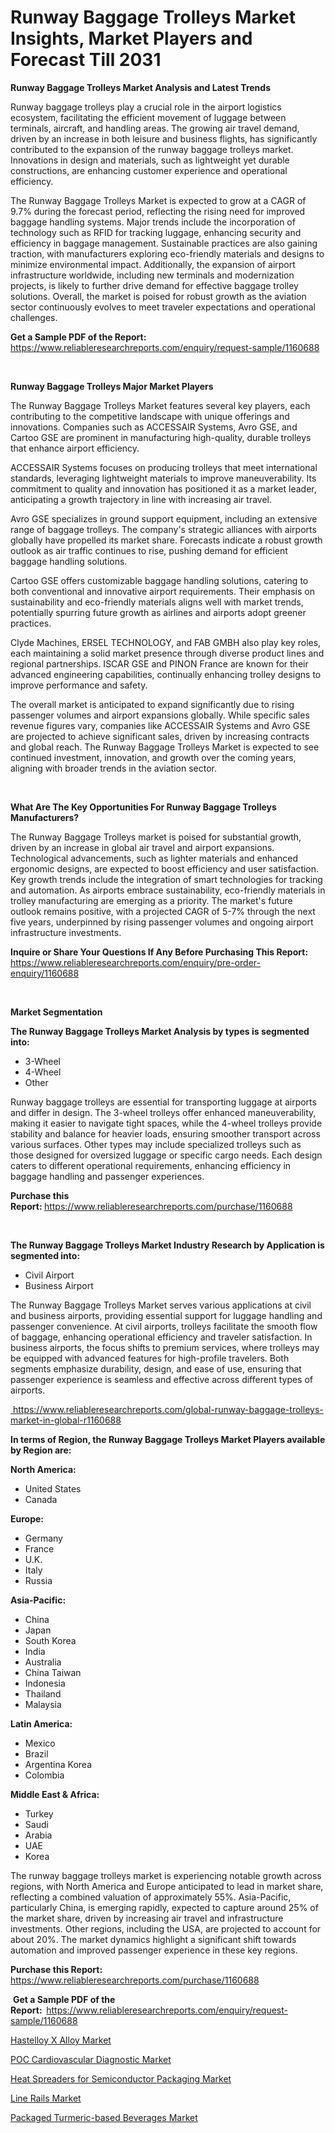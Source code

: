 <p><h1>Runway Baggage Trolleys Market Insights, Market Players and Forecast Till 2031</h1></p><p><strong>Runway Baggage Trolleys Market Analysis and Latest Trends</strong></p>
<p><p>Runway baggage trolleys play a crucial role in the airport logistics ecosystem, facilitating the efficient movement of luggage between terminals, aircraft, and handling areas. The growing air travel demand, driven by an increase in both leisure and business flights, has significantly contributed to the expansion of the runway baggage trolleys market. Innovations in design and materials, such as lightweight yet durable constructions, are enhancing customer experience and operational efficiency.</p><p>The Runway Baggage Trolleys Market is expected to grow at a CAGR of 9.7% during the forecast period, reflecting the rising need for improved baggage handling systems. Major trends include the incorporation of technology such as RFID for tracking luggage, enhancing security and efficiency in baggage management. Sustainable practices are also gaining traction, with manufacturers exploring eco-friendly materials and designs to minimize environmental impact. Additionally, the expansion of airport infrastructure worldwide, including new terminals and modernization projects, is likely to further drive demand for effective baggage trolley solutions. Overall, the market is poised for robust growth as the aviation sector continuously evolves to meet traveler expectations and operational challenges.</p></p>
<p><strong>Get a Sample PDF of the Report:&nbsp;</strong> <a href="https://www.reliableresearchreports.com/enquiry/request-sample/1160688?utm_campaign=10&utm_medium=2&utm_source=Github&utm_content=ia&utm_term=05122024&utm_id=runway-baggage-trolleys">https://www.reliableresearchreports.com/enquiry/request-sample/1160688</a></p>
<p>&nbsp;</p>
<p><strong>Runway Baggage Trolleys Major Market Players</strong></p>
<p><p>The Runway Baggage Trolleys Market features several key players, each contributing to the competitive landscape with unique offerings and innovations. Companies such as ACCESSAIR Systems, Avro GSE, and Cartoo GSE are prominent in manufacturing high-quality, durable trolleys that enhance airport efficiency.</p><p>ACCESSAIR Systems focuses on producing trolleys that meet international standards, leveraging lightweight materials to improve maneuverability. Its commitment to quality and innovation has positioned it as a market leader, anticipating a growth trajectory in line with increasing air travel.</p><p>Avro GSE specializes in ground support equipment, including an extensive range of baggage trolleys. The company's strategic alliances with airports globally have propelled its market share. Forecasts indicate a robust growth outlook as air traffic continues to rise, pushing demand for efficient baggage handling solutions.</p><p>Cartoo GSE offers customizable baggage handling solutions, catering to both conventional and innovative airport requirements. Their emphasis on sustainability and eco-friendly materials aligns well with market trends, potentially spurring future growth as airlines and airports adopt greener practices.</p><p>Clyde Machines, ERSEL TECHNOLOGY, and FAB GMBH also play key roles, each maintaining a solid market presence through diverse product lines and regional partnerships. ISCAR GSE and PINON France are known for their advanced engineering capabilities, continually enhancing trolley designs to improve performance and safety.</p><p>The overall market is anticipated to expand significantly due to rising passenger volumes and airport expansions globally. While specific sales revenue figures vary, companies like ACCESSAIR Systems and Avro GSE are projected to achieve significant sales, driven by increasing contracts and global reach. The Runway Baggage Trolleys Market is expected to see continued investment, innovation, and growth over the coming years, aligning with broader trends in the aviation sector.</p></p>
<p>&nbsp;</p>
<p><strong>What Are The Key Opportunities For Runway Baggage Trolleys Manufacturers?</strong></p>
<p><p>The Runway Baggage Trolleys market is poised for substantial growth, driven by an increase in global air travel and airport expansions. Technological advancements, such as lighter materials and enhanced ergonomic designs, are expected to boost efficiency and user satisfaction. Key growth trends include the integration of smart technologies for tracking and automation. As airports embrace sustainability, eco-friendly materials in trolley manufacturing are emerging as a priority. The market's future outlook remains positive, with a projected CAGR of 5-7% through the next five years, underpinned by rising passenger volumes and ongoing airport infrastructure investments.</p></p>
<p><strong>Inquire or Share Your Questions If Any Before Purchasing This Report:</strong> <a href="https://www.reliableresearchreports.com/enquiry/pre-order-enquiry/1160688?utm_campaign=10&utm_medium=2&utm_source=Github&utm_content=ia&utm_term=05122024&utm_id=runway-baggage-trolleys">https://www.reliableresearchreports.com/enquiry/pre-order-enquiry/1160688</a></p>
<p>&nbsp;</p>
<p><strong>Market Segmentation</strong></p>
<p><strong>The Runway Baggage Trolleys Market Analysis by types is segmented into:</strong></p>
<p><ul><li>3-Wheel</li><li>4-Wheel</li><li>Other</li></ul></p>
<p><p>Runway baggage trolleys are essential for transporting luggage at airports and differ in design. The 3-wheel trolleys offer enhanced maneuverability, making it easier to navigate tight spaces, while the 4-wheel trolleys provide stability and balance for heavier loads, ensuring smoother transport across various surfaces. Other types may include specialized trolleys such as those designed for oversized luggage or specific cargo needs. Each design caters to different operational requirements, enhancing efficiency in baggage handling and passenger experiences.</p></p>
<p><strong>Purchase this Report:&nbsp;</strong><a href="https://www.reliableresearchreports.com/purchase/1160688?utm_campaign=10&utm_medium=2&utm_source=Github&utm_content=ia&utm_term=05122024&utm_id=runway-baggage-trolleys">https://www.reliableresearchreports.com/purchase/1160688</a></p>
<p>&nbsp;</p>
<p><strong>The Runway Baggage Trolleys Market Industry Research by Application is segmented into:</strong></p>
<p><ul><li>Civil Airport</li><li>Business Airport</li></ul></p>
<p><p>The Runway Baggage Trolleys Market serves various applications at civil and business airports, providing essential support for luggage handling and passenger convenience. At civil airports, trolleys facilitate the smooth flow of baggage, enhancing operational efficiency and traveler satisfaction. In business airports, the focus shifts to premium services, where trolleys may be equipped with advanced features for high-profile travelers. Both segments emphasize durability, design, and ease of use, ensuring that passenger experience is seamless and effective across different types of airports.</p></p>
<p><a href="https://www.reliableresearchreports.com/global-runway-baggage-trolleys-market-in-global-r1160688?utm_campaign=10&utm_medium=2&utm_source=Github&utm_content=ia&utm_term=05122024&utm_id=runway-baggage-trolleys">&nbsp;https://www.reliableresearchreports.com/global-runway-baggage-trolleys-market-in-global-r1160688</a></p>
<p><strong>In terms of Region, the Runway Baggage Trolleys Market Players available by Region are:</strong></p>
<p>
    <p> <strong> North America: </strong>
        <ul>
            <li>United States</li>
            <li>Canada</li>
        </ul>
        </p> 
    <p> <strong> Europe: </strong>
        <ul>
            <li>Germany</li>
            <li>France</li>
            <li>U.K.</li>
            <li>Italy</li>
            <li>Russia</li>
        </ul>
        </p> 
    <p> <strong> Asia-Pacific: </strong>
        <ul>
            <li>China</li>
            <li>Japan</li>
            <li>South Korea</li>
            <li>India</li>
            <li>Australia</li>
            <li>China Taiwan</li>
            <li>Indonesia</li>
            <li>Thailand</li>
            <li>Malaysia</li>
        </ul>
        </p> 
    <p> <strong> Latin America: </strong>
        <ul>
            <li>Mexico</li>
            <li>Brazil</li>
            <li>Argentina Korea</li>
            <li>Colombia</li>
        </ul>
        </p> 
    <p> <strong> Middle East & Africa: </strong>
        <ul>
            <li>Turkey</li>
            <li>Saudi</li>
            <li>Arabia</li>
            <li>UAE</li>
            <li>Korea</li>
        </ul>
    </p>
    </p>
<p><p>The runway baggage trolleys market is experiencing notable growth across regions, with North America and Europe anticipated to lead in market share, reflecting a combined valuation of approximately 55%. Asia-Pacific, particularly China, is emerging rapidly, expected to capture around 25% of the market share, driven by increasing air travel and infrastructure investments. Other regions, including the USA, are projected to account for about 20%. The market dynamics highlight a significant shift towards automation and improved passenger experience in these key regions.</p></p>
<p><strong>Purchase this Report: </strong><a href="https://www.reliableresearchreports.com/purchase/1160688?utm_campaign=10&utm_medium=2&utm_source=Github&utm_content=ia&utm_term=05122024&utm_id=runway-baggage-trolleys">https://www.reliableresearchreports.com/purchase/1160688</a></p>
<p>&nbsp;<strong>Get a Sample PDF of the Report:&nbsp;&nbsp;</strong><a href="https://www.reliableresearchreports.com/enquiry/request-sample/1160688?utm_campaign=10&utm_medium=2&utm_source=Github&utm_content=ia&utm_term=05122024&utm_id=runway-baggage-trolleys">https://www.reliableresearchreports.com/enquiry/request-sample/1160688</a></p>
<p><strong></strong></p>
<p><p><a href="https://www.linkedin.com/pulse/compreh-proposis-fbaif?utm_campaign=10&utm_medium=2&utm_source=Github&utm_content=ia&utm_term=05122024&utm_id=runway-baggage-trolleys">Hastelloy X Alloy Market</a></p><p><a href="https://github.com/BryceTownsendr/Market-Research-Report-List-7/blob/main/poc-cardiovascular-diagnostic-market.md?utm_campaign=10&utm_medium=2&utm_source=Github&utm_content=ia&utm_term=05122024&utm_id=runway-baggage-trolleys">POC Cardiovascular Diagnostic Market</a></p><p><a href="https://issuu.com/reportprime-2/docs/heat-spreaders-for-semiconductor-packaging-market-?utm_campaign=10&utm_medium=2&utm_source=Github&utm_content=ia&utm_term=05122024&utm_id=runway-baggage-trolleys">Heat Spreaders for Semiconductor Packaging Market</a></p><p><a href="https://www.linkedin.com/pulse/aligning-strategies-growth-line-rails-market-report-highlighting-efmfe?utm_campaign=10&utm_medium=2&utm_source=Github&utm_content=ia&utm_term=05122024&utm_id=runway-baggage-trolleys">Line Rails Market</a></p><p><a href="https://github.com/mahnoor2003/Market-Research-Report-List-6/blob/main/packaged-turmeric-based-beverages-market.md?utm_campaign=10&utm_medium=2&utm_source=Github&utm_content=ia&utm_term=05122024&utm_id=runway-baggage-trolleys">Packaged Turmeric-based Beverages Market</a></p></p>